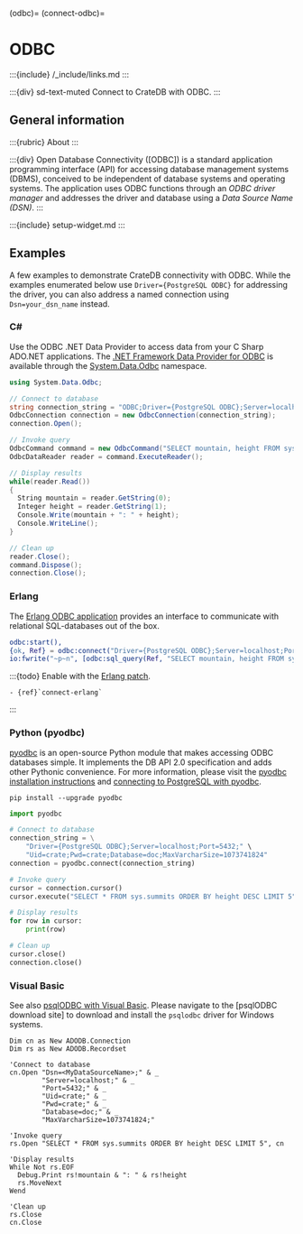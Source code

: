 (odbc)=
(connect-odbc)=

# ODBC

:::{include} /_include/links.md
:::

:::{div} sd-text-muted
Connect to CrateDB with ODBC.
:::

## General information

:::{rubric} About
:::

:::{div}
Open Database Connectivity ([ODBC]) is a standard application programming
interface (API) for accessing database management systems (DBMS),
conceived to be independent of database systems and operating systems.
The application uses ODBC functions through an _ODBC driver manager_ and
addresses the driver and database using a _Data Source Name (DSN)_.
:::

:::{include} setup-widget.md
:::

## Examples

A few examples to demonstrate CrateDB connectivity with ODBC. While the examples
enumerated below use `Driver={PostgreSQL ODBC}` for addressing the driver, you can
also address a named connection using `Dsn=your_dsn_name` instead.

### C#

Use the ODBC .NET Data Provider to access data from your C Sharp ADO\.NET
applications. The [.NET Framework Data Provider for ODBC] is available
through the [System.Data.Odbc] namespace.

```c#
using System.Data.Odbc;

// Connect to database
string connection_string = "ODBC;Driver={PostgreSQL ODBC};Server=localhost;Port=5432;Uid=crate;Pwd=crate;Database=doc;MaxVarcharSize=1073741824";
OdbcConnection connection = new OdbcConnection(connection_string);
connection.Open();

// Invoke query
OdbcCommand command = new OdbcCommand("SELECT mountain, height FROM sys.summits ORDER BY height DESC LIMIT 5");
OdbcDataReader reader = command.ExecuteReader();

// Display results
while(reader.Read()) 
{
  String mountain = reader.GetString(0);    
  Integer height = reader.GetString(1);    
  Console.Write(mountain + ": " + height);
  Console.WriteLine();
}

// Clean up
reader.Close();
command.Dispose();
connection.Close();
```

### Erlang

The [Erlang ODBC application] provides an interface to communicate
with relational SQL-databases out of the box.

```erlang
odbc:start(),
{ok, Ref} = odbc:connect("Driver={PostgreSQL ODBC};Server=localhost;Port=5432;Uid=crate;Pwd=crate", []),
io:fwrite("~p~n", [odbc:sql_query(Ref, "SELECT mountain, height FROM sys.summits ORDER BY height DESC LIMIT 3")]),
```

:::{todo}
Enable with the [Erlang patch](https://github.com/crate/cratedb-guide/pull/420).
```
- {ref}`connect-erlang`
```
:::

### Python (pyodbc)

[pyodbc] is an open-source Python module that makes accessing ODBC databases
simple. It implements the DB API 2.0 specification and adds other Pythonic
convenience. For more information, please visit the
[pyodbc installation instructions] and [connecting to PostgreSQL with pyodbc].

```shell
pip install --upgrade pyodbc
```
```python
import pyodbc

# Connect to database
connection_string = \
    "Driver={PostgreSQL ODBC};Server=localhost;Port=5432;" \
    "Uid=crate;Pwd=crate;Database=doc;MaxVarcharSize=1073741824"
connection = pyodbc.connect(connection_string)

# Invoke query
cursor = connection.cursor()
cursor.execute("SELECT * FROM sys.summits ORDER BY height DESC LIMIT 5")

# Display results
for row in cursor:
    print(row)

# Clean up
cursor.close()
connection.close()
```

### Visual Basic

See also [psqlODBC with Visual Basic]. Please navigate to the
[psqlODBC download site] to download and install the `psqlodbc`
driver for Windows systems.

```visualbasic
Dim cn as New ADODB.Connection
Dim rs as New ADODB.Recordset

'Connect to database
cn.Open "Dsn=<MyDataSourceName>;" & _
        "Server=localhost;" & _
        "Port=5432;" & _
        "Uid=crate;" & _
        "Pwd=crate;" & _
        "Database=doc;" & _
        "MaxVarcharSize=1073741824;"

'Invoke query
rs.Open "SELECT * FROM sys.summits ORDER BY height DESC LIMIT 5", cn

'Display results
While Not rs.EOF
  Debug.Print rs!mountain & ": " & rs!height
  rs.MoveNext
Wend

'Clean up
rs.Close
cn.Close
```


[.NET Framework Data Provider for ODBC]: https://learn.microsoft.com/en-us/dotnet/framework/data/adonet/data-providers#net-framework-data-provider-for-odbc
[Connecting to PostgreSQL with pyodbc]: https://github.com/mkleehammer/pyodbc/wiki/Connecting-to-PostgreSQL
[Erlang ODBC application]: https://www.erlang.org/docs/28/apps/odbc/odbc.html
[psqlODBC with Visual Basic]: https://odbc.postgresql.org/howto-vb.html
[pyodbc]: https://github.com/mkleehammer/pyodbc
[pyodbc installation instructions]: https://github.com/mkleehammer/pyodbc/wiki/Install
[System.Data.Odbc]: https://learn.microsoft.com/en-us/dotnet/api/system.data.odbc
